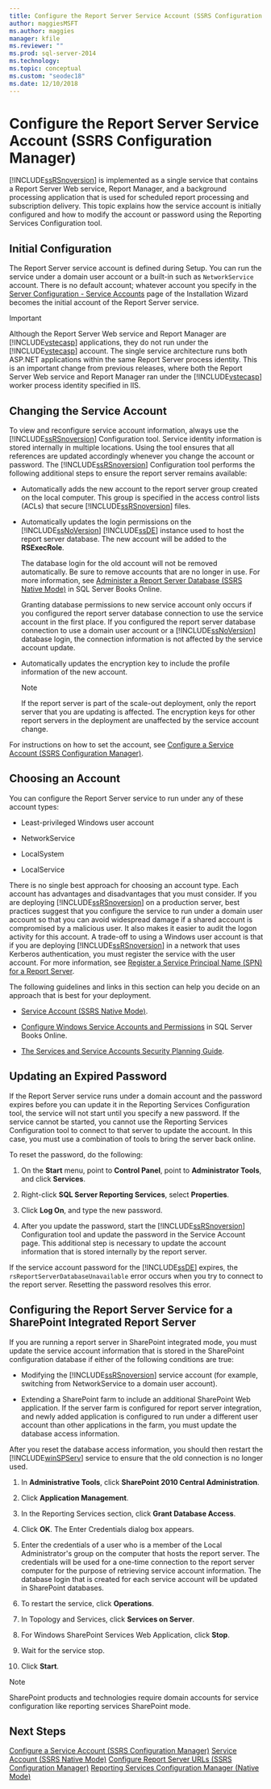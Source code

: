 ```yaml
---
title: Configure the Report Server Service Account (SSRS Configuration Manager) | Microsoft Docs
author: maggiesMSFT
ms.author: maggies
manager: kfile
ms.reviewer: ""
ms.prod: sql-server-2014
ms.technology: 
ms.topic: conceptual
ms.custom: "seodec18"
ms.date: 12/10/2018
---
```

# Configure the Report Server Service Account (SSRS Configuration Manager)

  [!INCLUDE[ssRSnoversion](../../includes/ssrsnoversion-md.md)] is implemented as a single service that contains a Report Server Web service, Report Manager, and a background processing application that is used for scheduled report processing and subscription delivery. This topic explains how the service account is initially configured and how to modify the account or password using the Reporting Services Configuration tool.  
  
## Initial Configuration

 The Report Server service account is defined during Setup. You can run the service under a domain user account or a built-in such as `NetworkService` account. There is no default account; whatever account you specify in the [Server Configuration - Service Accounts](../../sql-server/install/server-configuration-service-accounts.md) page of the Installation Wizard becomes the initial account of the Report Server service.  
  
> [!IMPORTANT]
> Although the Report Server Web service and Report Manager are [!INCLUDE[vstecasp](../../includes/vstecasp-md.md)] applications, they do not run under the [!INCLUDE[vstecasp](../../includes/vstecasp-md.md)] account. The single service architecture runs both ASP.NET applications within the same Report Server process identity. This is an important change from previous releases, where both the Report Server Web service and Report Manager ran under the [!INCLUDE[vstecasp](../../includes/vstecasp-md.md)] worker process identity specified in IIS.
  
## Changing the Service Account

 To view and reconfigure service account information, always use the [!INCLUDE[ssRSnoversion](../../includes/ssrsnoversion-md.md)] Configuration tool. Service identity information is stored internally in multiple locations. Using the tool ensures that all references are updated accordingly whenever you change the account or password. The [!INCLUDE[ssRSnoversion](../../includes/ssrsnoversion-md.md)] Configuration tool performs the following additional steps to ensure the report server remains available:  
  
- Automatically adds the new account to the report server group created on the local computer. This group is specified in the access control lists (ACLs) that secure [!INCLUDE[ssRSnoversion](../../includes/ssrsnoversion-md.md)] files.  
  
- Automatically updates the login permissions on the [!INCLUDE[ssNoVersion](../../includes/ssnoversion-md.md)] [!INCLUDE[ssDE](../../includes/ssde-md.md)] instance used to host the report server database. The new account will be added to the **RSExecRole**.  
  
     The database login for the old account will not be removed automatically. Be sure to remove accounts that are no longer in use. For more information, see [Administer a Report Server Database &#40;SSRS Native Mode&#41;](../report-server/report-server-database-ssrs-native-mode.md) in SQL Server Books Online.  
  
     Granting database permissions to new service account only occurs if you configured the report server database connection to use the service account in the first place. If you configured the report server database connection to use a domain user account or a [!INCLUDE[ssNoVersion](../../includes/ssnoversion-md.md)] database login, the connection information is not affected by the service account update.  
  
- Automatically updates the encryption key to include the profile information of the new account.  
  
    > [!NOTE]  
    > If the report server is part of the scale-out deployment, only the report server that you are updating is affected. The encryption keys for other report servers in the deployment are unaffected by the service account change.  
  
 For instructions on how to set the account, see [Configure a Service Account &#40;SSRS Configuration Manager&#41;](../../sql-server/install/configure-a-service-account-ssrs-configuration-manager.md).  
  
## Choosing an Account

 You can configure the Report Server service to run under any of these account types:  
  
- Least-privileged Windows user account  
  
- NetworkService  
  
- LocalSystem  
  
- LocalService  
  
 There is no single best approach for choosing an account type. Each account has advantages and disadvantages that you must consider. If you are deploying [!INCLUDE[ssRSnoversion](../../includes/ssrsnoversion-md.md)] on a production server, best practices suggest that you configure the service to run under a domain user account so that you can avoid widespread damage if a shared account is compromised by a malicious user. It also makes it easier to audit the logon activity for this account. A trade-off to using a Windows user account is that if you are deploying [!INCLUDE[ssRSnoversion](../../includes/ssrsnoversion-md.md)] in a network that uses Kerberos authentication, you must register the service with the user account. For more information, see [Register a Service Principal Name &#40;SPN&#41; for a Report Server](../report-server/register-a-service-principal-name-spn-for-a-report-server.md).  
  
 The following guidelines and links in this section can help you decide on an approach that is best for your deployment.  
  
- [Service Account &#40;SSRS Native Mode&#41;](../../sql-server/install/service-account-ssrs-native-mode.md).  
  
- [Configure Windows Service Accounts and Permissions](../../database-engine/configure-windows/configure-windows-service-accounts-and-permissions.md) in SQL Server Books Online.  
  
- [The Services and Service Accounts Security Planning Guide](http://usergroup.doubletake.com/file_cabinet/download/0x000021733).  
  
## Updating an Expired Password

 If the Report Server service runs under a domain account and the password expires before you can update it in the Reporting Services Configuration tool, the service will not start until you specify a new password. If the service cannot be started, you cannot use the Reporting Services Configuration tool to connect to that server to update the account. In this case, you must use a combination of tools to bring the server back online.  
  
 To reset the password, do the following:  
  
1. On the **Start** menu, point to **Control Panel**, point to **Administrator Tools**, and click **Services**.  
  
2. Right-click **SQL Server Reporting Services**, select **Properties**.  
  
3. Click **Log On**, and type the new password.  
  
4. After you update the password, start the [!INCLUDE[ssRSnoversion](../../includes/ssrsnoversion-md.md)] Configuration tool and update the password in the Service Account page. This additional step is necessary to update the account information that is stored internally by the report server.  
  
 If the service account password for the [!INCLUDE[ssDE](../../includes/ssde-md.md)] expires, the `rsReportServerDatabaseUnavailable` error occurs when you try to connect to the report server. Resetting the password resolves this error.  
  
## Configuring the Report Server Service for a SharePoint Integrated Report Server

 If you are running a report server in SharePoint integrated mode, you must update the service account information that is stored in the SharePoint configuration database if either of the following conditions are true:  
  
- Modifying the [!INCLUDE[ssRSnoversion](../../includes/ssrsnoversion-md.md)] service account (for example, switching from NetworkService to a domain user account).  
  
- Extending a SharePoint farm to include an additional SharePoint Web application. If the server farm is configured for report server integration, and newly added application is configured to run under a different user account than other applications in the farm, you must update the database access information.  
  
 After you reset the database access information, you should then restart the [!INCLUDE[winSPServ](../../includes/winspserv-md.md)] service to ensure that the old connection is no longer used.  
  
1. In **Administrative Tools**, click **SharePoint 2010 Central Administration**.  
  
2. Click **Application Management**.  
  
3. In the Reporting Services section, click **Grant Database Access**.  
  
4. Click **OK**. The Enter Credentials dialog box appears.  
  
5. Enter the credentials of a user who is a member of the Local Administrator's group on the computer that hosts the report server. The credentials will be used for a one-time connection to the report server computer for the purpose of retrieving service account information. The database login that is created for each service account will be updated in SharePoint databases.  
  
6. To restart the service, click **Operations**.  
  
7. In Topology and Services, click **Services on Server**.  
  
8. For Windows SharePoint Services Web Application, click **Stop**.  
  
9. Wait for the service stop.  
  
10. Click **Start**.  
  
> [!NOTE]  
> SharePoint products and technologies require domain accounts for service configuration like reporting services SharePoint mode.  
  
## Next Steps

 [Configure a Service Account &#40;SSRS Configuration Manager&#41;](../../sql-server/install/configure-a-service-account-ssrs-configuration-manager.md)
 [Service Account &#40;SSRS Native Mode&#41;](../../sql-server/install/service-account-ssrs-native-mode.md)
 [Configure Report Server URLs  &#40;SSRS Configuration Manager&#41;](configure-report-server-urls-ssrs-configuration-manager.md)
 [Reporting Services Configuration Manager &#40;Native Mode&#41;](../../sql-server/install/reporting-services-configuration-manager-native-mode.md)
